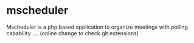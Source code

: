 # mscheduler
Mscheduler is a php based application to organize meetings 
with polling capability .... (online change to check git extensions)
